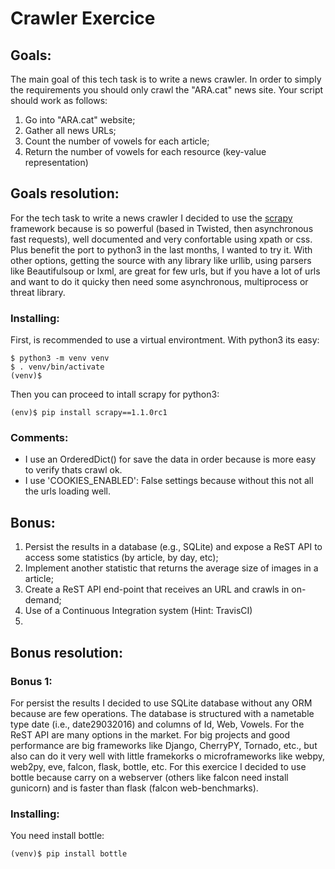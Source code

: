 # Crawler Exercice
## Goals:
The main goal of this tech task is to write a news crawler. In order to simply the requirements you should only crawl the "ARA.cat" news site. Your script should work as follows:

1. Go into "ARA.cat" website;
2. Gather all news URLs;
3. Count the number of vowels for each article;
4. Return the number of vowels for each resource (key-value representation)

## Goals resolution:
For the tech task to write a news crawler I decided to use the [scrapy](http://scrapy.org/) framework because is so powerful (based in Twisted, then asynchronous fast requests), well documented and very confortable using xpath or css. Plus benefit the port to python3 in the last months, I wanted to try it. With other options, getting the source with any library like urllib, using parsers like Beautifulsoup or lxml, are great for few urls, but if you have a lot of urls and want to do it quicky then need some asynchronous, multiprocess or threat library.

### Installing:
First, is recommended to use a virtual environtment. With python3 its easy:
```
$ python3 -m venv venv
$ . venv/bin/activate
(venv)$
```
Then you can proceed to intall scrapy for python3:
```
(env)$ pip install scrapy==1.1.0rc1
```
### Comments:
 - I use an OrderedDict() for save the data in order because is more easy to verify thats crawl ok.
 - I use 'COOKIES_ENABLED': False settings because without this not all the urls loading well.

## Bonus:
1. Persist the results in a database (e.g., SQLite) and expose a ReST API to access some statistics (by article, by day, etc);
2. Implement another statistic that returns the average size of images in a article;
3. Create a ReST API end-point that receives an URL and crawls in on-demand;
4. Use of a Continuous Integration system (Hint: TravisCI)
5. 

## Bonus resolution:
### Bonus 1:
For persist the results I decided to use SQLite database without any ORM because are few operations. The database is structured with a nametable type date (i.e., date29032016) and columns of Id, Web, Vowels.
For the ReST API are many options in the market. For big projects and good performance are big frameworks like Django, CherryPY, Tornado, etc., but also can do it very well with little framekorks o microframeworks like webpy, web2py, eve, falcon, flask, bottle, etc. For this exercice I decided to use bottle because carry on a webserver (others like falcon need install gunicorn) and is faster than flask (falcon web-benchmarks).

### Installing:
You need install bottle:
```
(venv)$ pip install bottle
```
